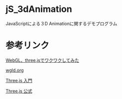 # jS_3dAnimation

JavaScriptによる３D Animationに関するデモプログラム


# 参考リンク

[WebGL、three.jsでワクワクしてみた](https://www.cresco.co.jp/blog/entry/7427/)

[wgld.org](https://wgld.org/sitemap.html)

[Three.js 入門](https://ics.media/tutorial-three/index.html)

[Three.js 公式](https://threejs.org/)


